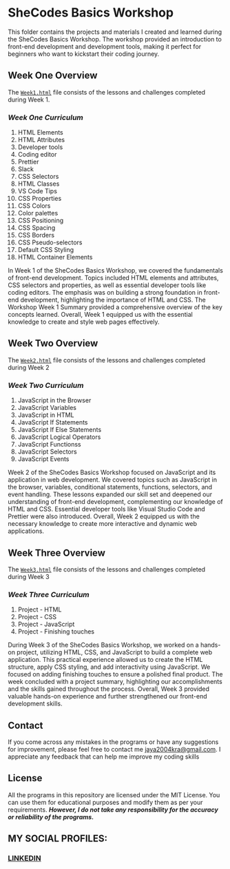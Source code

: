 # SheCodes Basics Workshop
This folder contains the projects and materials I created and learned during the SheCodes Basics Workshop. The workshop provided an introduction to front-end development and development tools, making it perfect for beginners who want to kickstart their coding journey.

## Week One Overview
The [`Week1.html`](https://github.com/fromjyce/SheCodes/blob/main/SheCodesBasics/Week1.html) file consists of the lessons and challenges completed during Week 1.

  ### *Week One Curriculum*
  1. HTML Elements
  2. HTML Attributes
  3. Developer tools
  4. Coding editor
  5. Prettier
  6. Slack
  7. CSS Selectors
  8. HTML Classes
  9. VS Code Tips
  10. CSS Properties
  11. CSS Colors
  12. Color palettes
  13. CSS Positioning
  14. CSS Spacing
  15. CSS Borders
  16. CSS Pseudo-selectors
  17. Default CSS Styling
  18. HTML Container Elements

In Week 1 of the SheCodes Basics Workshop, we covered the fundamentals of front-end development. Topics included HTML elements and attributes, CSS selectors and properties, as well as essential developer tools like coding editors. The emphasis was on building a strong foundation in front-end development, highlighting the importance of HTML and CSS. The Workshop Week 1 Summary provided a comprehensive overview of the key concepts learned. Overall, Week 1 equipped us with the essential knowledge to create and style web pages effectively.

## Week Two Overview
The [`Week2.html`](https://github.com/fromjyce/SheCodes/blob/main/SheCodesBasics/Week2.html) file consists of the lessons and challenges completed during Week 2

### *Week Two Curriculum*
1. JavaScript in the Browser
2. JavaScript Variables
3. JavaScript in HTML
4. JavaScript If Statements
5. JavaScript If Else Statements
6. JavaScript Logical Operators
7. JavaScript Functionss
8. JavaScript Selectors
9. JavaScript Events

Week 2 of the SheCodes Basics Workshop focused on JavaScript and its application in web development. We covered topics such as JavaScript in the browser, variables, conditional statements, functions, selectors, and event handling. These lessons expanded our skill set and deepened our understanding of front-end development, complementing our knowledge of HTML and CSS. Essential developer tools like Visual Studio Code and Prettier were also introduced. Overall, Week 2 equipped us with the necessary knowledge to create more interactive and dynamic web applications.

## Week Three Overview
The [`Week3.html`](https://github.com/fromjyce/SheCodes/blob/main/SheCodesBasics/Week3.html) file consists of the lessons and challenges completed during Week 3

### *Week Three Curriculum*
1. Project - HTML
2. Project - CSS
3. Project - JavaScript
4. Project - Finishing touches

During Week 3 of the SheCodes Basics Workshop, we worked on a hands-on project, utilizing HTML, CSS, and JavaScript to build a complete web application. This practical experience allowed us to create the HTML structure, apply CSS styling, and add interactivity using JavaScript. We focused on adding finishing touches to ensure a polished final product. The week concluded with a project summary, highlighting our accomplishments and the skills gained throughout the process. Overall, Week 3 provided valuable hands-on experience and further strengthened our front-end development skills.





## Contact
If you come across any mistakes in the programs or have any suggestions for improvement, please feel free to contact me <jaya2004kra@gmail.com>. I appreciate any feedback that can help me improve my coding skills

## License
All the programs in this repository are licensed under the MIT License. You can use them for educational purposes and modify them as per your requirements. ***However, I do not take any responsibility for the accuracy or reliability of the programs.***

## MY SOCIAL PROFILES:
### [LINKEDIN](https://www.linkedin.com/in/jayashrek/)
